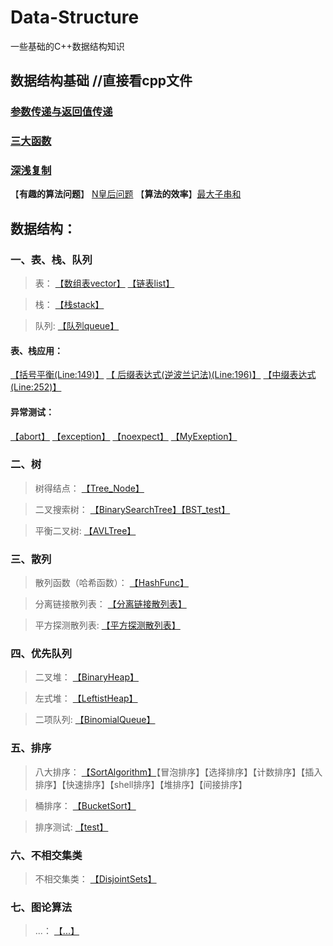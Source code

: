 # Data-Structure
一些基础的C++数据结构知识
## 数据结构基础 //直接看cpp文件
### [参数传递与返回值传递](C++数据结构基础/C++的三种参数传递方式.md)
### [三大函数](C++数据结构基础/三大函数.md)
### [深浅复制](C++数据结构基础/深浅复制.md)

【**有趣的算法问题**】 [N皇后问题](N皇后问题/源.cpp)
【**算法的效率**】[最大子串和](最大子序列和/最大子序列和.cpp)

## 数据结构：

### 一、表、栈、队列

> 表： [【数组表vector】](表_栈_队列/VECTOR.h) [【链表list】](表_栈_队列/LIST.h) 

> 栈： [【栈stack】](表_栈_队列/STACK.h)

> 队列: [【队列queue】](表_栈_队列/QUEUE.h)


#### 表、栈应用：

[【括号平衡(Line:149)】](表_栈_队列/main.cpp)
[【 后缀表达式(逆波兰记法)(Line:196)】](表_栈_队列/main.cpp)
[【中缀表达式(Line:252)】](表_栈_队列/main.cpp)

#### 异常测试：

[【abort】](异常处理代码example/abort.cpp)
[【exception】](异常处理代码example/exception.cpp)
[【noexpect】](异常处理代码example/noexpect.cpp)
[【MyExeption】](表_栈_队列/MyException.h)


### 二、树

> 树得结点： [【Tree_Node】](树/树的结点.h)

> 二叉搜索树： [【BinarySearchTree】](树/BSTree.h)[【BST_test】](树/BSTree_test.cpp)

> 平衡二叉树: [【AVLTree】](树/AVLTree.h)

### 三、散列

> 散列函数（哈希函数）： [【HashFunc】](散列/HashFunc.h)

> 分离链接散列表： [【分离链接散列表】](散列/分离链接散列表.h)

> 平方探测散列表: [【平方探测散列表】](散列/平方探测散列表.h)

### 四、优先队列

> 二叉堆： [【BinaryHeap】](优先队列/BinaryHeap.h)

> 左式堆： [【LeftistHeap】](优先队列/leftist_heap.h)

> 二项队列: [【BinomialQueue】](优先队列/binomial_queue.h)

### 五、排序

> 八大排序： [【SortAlgorithm】](排序算法/SortAlgorithm.h)【冒泡排序】【选择排序】【计数排序】【插入排序】【快速排序】【shell排序】【堆排序】【间接排序】

> 桶排序： [【BucketSort】](排序算法/桶排序.cpp)

> 排序测试: [【test】](排序算法/排序.cpp)

### 六、不相交集类

> 不相交集类： [【DisjointSets】](不相交集类/DisjSets.h)

### 七、图论算法

> ...： [【...】](...)




